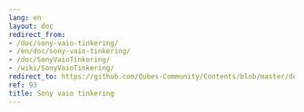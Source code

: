 ```yaml
---
lang: en
layout: doc
redirect_from:
- /doc/sony-vaio-tinkering/
- /en/doc/sony-vaio-tinkering/
- /doc/SonyVaioTinkering/
- /wiki/SonyVaioTinkering/
redirect_to: https://github.com/Qubes-Community/Contents/blob/master/docs/troubleshooting/sony-vaio-tinkering.md
ref: 93
title: Sony vaio tinkering
---
```

